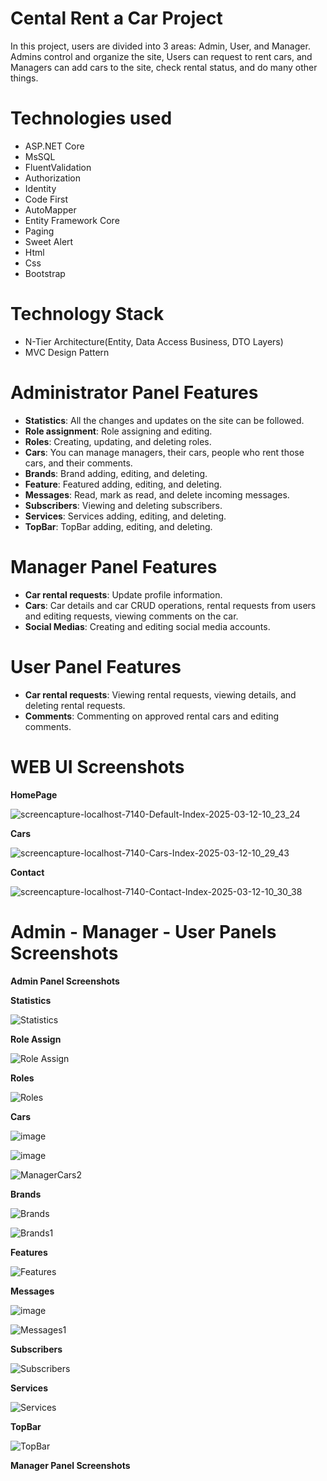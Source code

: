 # Cental Rent a Car Project
In this project, users are divided into 3 areas: Admin, User, and Manager. Admins control and organize the site, Users can request to rent cars, and Managers can add cars to the site, check rental status, and do many other things.

# Technologies used
 * ASP.NET Core
 * MsSQL
 * FluentValidation
 * Authorization
 * Identity
 * Code First
 * AutoMapper
 * Entity Framework Core
 * Paging
 * Sweet Alert
 * Html
 * Css
 * Bootstrap
# Technology Stack
 * N-Tier Architecture(Entity, Data Access Business, DTO Layers)
 * MVC Design Pattern
# Administrator Panel Features
  * __Statistics__: All the changes and updates on the site can be followed.
  * __Role assignment__: Role assigning and editing.
  * __Roles__: Creating, updating, and deleting roles.
  * __Cars__: You can manage managers, their cars, people who rent those cars, and their comments.
  * __Brands__: Brand adding, editing, and deleting.
  * __Feature__: Featured adding, editing, and deleting.
  * __Messages__: Read, mark as read, and delete incoming messages.
  * __Subscribers__: Viewing and deleting subscribers.
  * __Services__: Services adding, editing, and deleting.
  * __TopBar__: TopBar adding, editing, and deleting.

# Manager Panel Features
* __Car rental requests__: Update profile information.
* __Cars__: Car details and car CRUD operations, rental requests from users and editing requests, viewing comments on the car.
* __Social Medias__: Creating and editing social media accounts.
  
# User Panel Features
* __Car rental requests__: Viewing rental requests, viewing details, and deleting rental requests.
* __Comments__: Commenting on approved rental cars and editing comments.


# WEB UI Screenshots

__HomePage__

![screencapture-localhost-7140-Default-Index-2025-03-12-10_23_24](https://github.com/user-attachments/assets/c922757b-9d83-4cb4-a699-6fa47a5628ce)

__Cars__

![screencapture-localhost-7140-Cars-Index-2025-03-12-10_29_43](https://github.com/user-attachments/assets/c9baa586-e552-48e2-a809-feeeaf727606)


__Contact__

![screencapture-localhost-7140-Contact-Index-2025-03-12-10_30_38](https://github.com/user-attachments/assets/dd482072-24e1-43d6-8015-45dc63669743)

# Admin - Manager - User Panels Screenshots

__Admin Panel Screenshots__

__Statistics__

![Statistics](https://github.com/user-attachments/assets/24ac642c-5803-4789-b29f-cae890690c0d)

__Role Assign__

![Role Assign](https://github.com/user-attachments/assets/c255b8bf-fa94-41e7-b753-8bcc8b541999)

__Roles__

![Roles](https://github.com/user-attachments/assets/b2fa0ce5-596f-4b68-8197-e88b922db165)

__Cars__

![image](https://github.com/user-attachments/assets/0aae63af-3570-4792-87de-1ec34cc6df3e)

![image](https://github.com/user-attachments/assets/4eda00e9-9e23-4f07-a622-3e4f80dd6031)

![ManagerCars2](https://github.com/user-attachments/assets/58afaf3e-119b-43ef-91f1-6153fb41aa06)

__Brands__

![Brands](https://github.com/user-attachments/assets/209474b7-723b-4cba-874e-2bd872dae522)

![Brands1](https://github.com/user-attachments/assets/01469331-e5f6-4316-a41c-f7a007bc4582)

__Features__

![Features](https://github.com/user-attachments/assets/12246788-5f19-4092-b687-7d2790309964)

__Messages__

![image](https://github.com/user-attachments/assets/aa921b7d-84d0-4088-b8a1-4d93e30e5bf3)

![Messages1](https://github.com/user-attachments/assets/9348b0f1-5a2a-495f-ad44-fb2c696a51f3)

__Subscribers__

![Subscribers](https://github.com/user-attachments/assets/749ef01a-6929-4f8e-a6b9-76ae5d9b436d)

__Services__

![Services](https://github.com/user-attachments/assets/1d6f4812-03dc-4d78-90cf-55e802ec31b9)

__TopBar__

![TopBar](https://github.com/user-attachments/assets/8483777b-958d-4522-9fe1-6fe5ce043962)

__Manager Panel Screenshots__

















